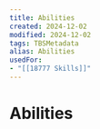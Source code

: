 ```yaml
---
title: Abilities
created: 2024-12-02
modified: 2024-12-02
tags: TBSMetadata
alias: Abilities
usedFor:
- "[[18777 Skills]]"
---
```

# Abilities
